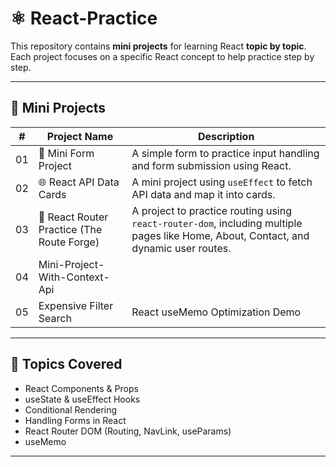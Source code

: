 # ⚛️ React-Practice

This repository contains **mini projects** for learning React **topic by topic**.  
Each project focuses on a specific React concept to help practice step by step.  

---

## 🧩 Mini Projects

| # | Project Name | Description |
|---|--------------|-------------|
| 01 | 🧾 Mini Form Project | A simple form to practice input handling and form submission using React. |
| 02 | 🌐 React API Data Cards | A mini project using `useEffect` to fetch API data and map it into cards. |
| 03 | 🧭 React Router Practice (The Route Forge) | A project to practice routing using `react-router-dom`, including multiple pages like Home, About, Contact, and dynamic user routes. |
| 04 | Mini-Project-With-Context-Api
| 05 | Expensive Filter Search | React useMemo Optimization Demo

--- 

## 🚀 Topics Covered
- React Components & Props  
- useState & useEffect Hooks  
- Conditional Rendering  
- Handling Forms in React  
- React Router DOM (Routing, NavLink, useParams)  
- useMemo

---


